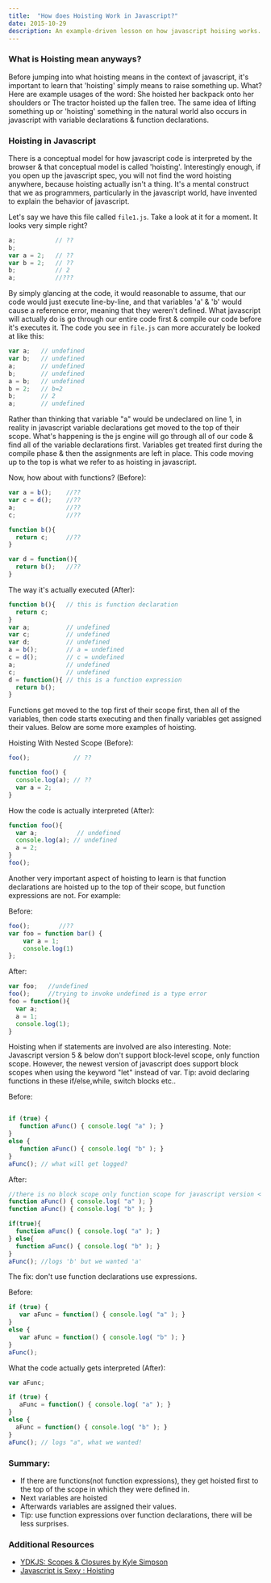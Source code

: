 ```yaml
---
title:  "How does Hoisting Work in Javascript?"
date: 2015-10-29
description: An example-driven lesson on how javascript hoising works.
---
```


### What is Hoisting mean anyways?

Before jumping into what hoisting means in the context of javascript, it's important to learn that 'hoisting' simply means to raise something up. What? Here are example usages of the word: She hoisted her backpack onto her shoulders or The tractor hoisted up the fallen tree. The same idea of lifting something up or 'hoisting' something in the natural world also occurs in javascript with variable declarations & function declarations.


### Hoisting in Javascript
There is a conceptual model for how javascript code is interpreted by the browser & that conceptual model is called 'hoisting'. Interestingly enough, if you open up the javascript spec, you will not find the word hoisting anywhere, because hoisting actually isn't a thing. It's a mental construct that we as programmers, particularly in the javascript world, have invented to explain the behavior of javascript.

Let's say we have this file called `file1.js`. Take a look at it for a moment. It looks very simple right?

```js
a;           // ??
b;
var a = 2;   // ??
var b = 2;   // ??
b;           // 2
a;           //???
```

By simply glancing at the code, it would reasonable to assume, that our code would just execute line-by-line, and that variables 'a' & 'b' would cause a reference error, meaning that they weren't defined. What javascript will actually do is go through our entire code first & compile our code before it's executes it. The code you see in `file.js` can more accurately be looked at like this:


```js
var a;   // undefined
var b;   // undefined
a;       // undefined
b;       // undefined
a = b;   // undefined
b = 2;   // b=2
b;       // 2
a;       // undefined
```

Rather than thinking that variable "a" would be undeclared on line 1, in reality in javascript variable declarations get moved to the top of their scope. What's happening is the js engine will go through all of our code & find all of the variable declarations first. Variables get treated first during the compile phase & then the assignments are left in place. This code moving up to the top is what we refer to as hoisting in javascript.


Now, how about with functions? (Before):

```js
var a = b();    //??
var c = d();    //??
a;              //??
c;              //??

function b(){
  return c;     //??
}

var d = function(){
  return b();   //??
}
```



The way it's actually executed (After):

```js
function b(){   // this is function declaration
  return c;
}
var a;          // undefined
var c;          // undefined
var d;          // undefined
a = b();        // a = undefined
c = d();        // c = undefined
a;              // undefined
c;              // undefined
d = function(){ // this is a function expression
  return b();
}
```

Functions get moved to the top first of their scope first, then all of the variables, then code starts executing and then finally variables get assigned their values. Below are some more examples of hoisting.

Hoisting With Nested Scope (Before):

```js
foo();            // ??

function foo() {
  console.log(a); // ??
  var a = 2;
}
```

How the code is actually interpreted (After):

```js
function foo(){
  var a;           // undefined
  console.log(a); // undefined
  a = 2;
}
foo();
```

Another very important aspect of hoisting to learn is that function declarations are hoisted up to the top of their scope, but function expressions are not. For example:

Before:

```js
foo();        //??
var foo = function bar() {
    var a = 1;
    console.log(1)
};
```

After:

```js
var foo;   //undefined
foo();     //trying to invoke undefined is a type error
foo = function(){
  var a;
  a = 1;
  console.log(1);
}
```



Hoisting when if statements are involved are also interesting. Note: Javascript version 5 & below don't support block-level scope, only function scope. However, the newest version of javascript does support block scopes when using the keyword "let" instead of var. Tip: avoid declaring functions in these if/else,while, switch blocks etc..

Before:

```js

if (true) {
   function aFunc() { console.log( "a" ); }
}
else {
   function aFunc() { console.log( "b" ); }
}
aFunc(); // what will get logged?
```

After:

```js
//there is no block scope only function scope for javascript version < 5
function aFunc() { console.log( "a" ); }
function aFunc() { console.log( "b" ); }

if(true){
  function aFunc() { console.log( "a" ); }
} else{
  function aFunc() { console.log( "b" ); }
}
aFunc(); //logs 'b' but we wanted 'a'
```

The fix: don't use function declarations use expressions.

Before:

```js
if (true) {
   var aFunc = function() { console.log( "a" ); }
}
else {
   var aFunc = function() { console.log( "b" ); }
}
aFunc();
```

What the code actually gets interpreted (After):

```js
var aFunc;

if (true) {
   aFunc = function() { console.log( "a" ); }
}
else {
  aFunc = function() { console.log( "b" ); }
}
aFunc(); // logs "a", what we wanted!
```




### Summary:
-  If there are functions(not function expressions), they get hoisted first to the top of the scope in which they were defined in.
-  Next variables are hoisted
-  Afterwards variables are assigned their values.
-  Tip: use function expressions over function declarations, there will be less surprises.


### Additional Resources
- [YDKJS: Scopes & Closures by Kyle Simpson](https://github.com/getify/You-Dont-Know-JS/tree/master/scope%20%26%20closures)
- [Javascript is Sexy : Hoisting](http://javascriptissexy.com/javascript-variable-scope-and-hoisting-explained/)
